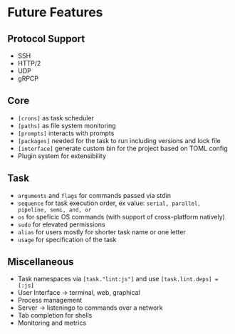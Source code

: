 # Future Features

## Protocol Support

- SSH
- HTTP/2
- UDP
- gRPCP

## Core

- `[crons]` as task scheduler
- `[paths]` as file system monitoring
- `[prompts]` interacts with prompts
- `[packages]` needed for the task to run including versions and lock file
- `[interface]` generate custom bin for the project based on TOML config
- Plugin system for extensibility

## Task

- `arguments` and `flags` for commands passed via stdin
- `sequence` for task execution order, ex value: `serial, parallel, pipeline, semi, and, or`
- `os` for speficic OS commands (with support of cross-platform natively)
- `sudo` for elevated permissions
- `alias` for users mostly for shorter task name or one letter
- `usage` for specification of the task

## Miscellaneous

- Task namespaces via `[task."lint:js"]` and use `[task.lint.deps] = [:js]`
- User Interface → terminal, web, graphical
- Process management
- Server → listeningo  to commands over a network
- Tab completion for shells
- Monitoring and metrics